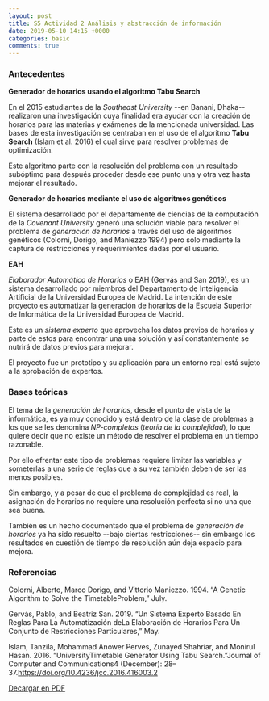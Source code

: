 ```yaml
---
layout: post
title: S5 Actividad 2 Análisis y abstracción de información
date: 2019-05-10 14:15 +0000
categories: basic
comments: true
---
```


### Antecedentes

__Generador de horarios usando el algoritmo Tabu Search__

En el 2015 estudiantes de la _Southeast University_  --en Banani, Dhaka-- realizaron una investigación cuya finalidad era ayudar con la creación de horarios para las materias y exámenes de la mencionada universidad. Las bases de esta investigación se centraban en el uso de el algoritmo __Tabu Search__ (Islam et al. 2016) el cual sirve para resolver problemas de optimización.

Este algoritmo parte con la resolución del problema con un resultado subóptimo para después proceder desde ese punto una y otra vez hasta mejorar el resultado.

__Generador de horarios mediante el uso de algoritmos genéticos__

El sistema desarrollado por el departamente de ciencias de la computación de la _Covenant University_ generó una solución viable para resolver el problema de _generación de horarios_ a través del uso de algoritmos genéticos (Colorni, Dorigo, and Maniezzo 1994) pero solo mediante la captura de restricciones y requerimientos dadas por el usuario.

__EAH__

_Elaborador Automático de Horarios_ o EAH (Gervás and San 2019), es un sistema desarrollado por miembros del Departamento de Inteligencia Artificial  de la Universidad Europea de Madrid. La intención de este proyecto es automatizar la generación de horarios de la Escuela Superior de Informática de la Universidad  Europea  de  Madrid.

Este es un _sistema experto_ que aprovecha los datos previos de horarios y parte de estos para encontrar una una solución y así constantemente se nutrirá de datos previos para mejorar.

El proyecto fue un prototipo y su aplicación para un entorno real está sujeto a la aprobación de expertos.

### Bases teóricas

El tema de la _generación de horarios_, desde el punto de vista de la informática, es ya muy conocido y está dentro de la clase de problemas a los que se les denomina _NP-completos_ (_teoría de la complejidad_), lo que quiere decir que no existe un método de resolver el problema en un tiempo razonable.

Por ello efrentar este tipo de problemas requiere limitar las variables y someterlas a una serie de reglas que a su vez también deben de ser las menos posibles.

Sin embargo, y a pesar de que el problema de complejidad es real, la asignación de horarios no requiere una resolución perfecta si no una que sea buena.

También es un hecho documentado que el problema de _generación de horarios_ ya ha sido resuelto --bajo ciertas restricciones-- sin embargo los resultados en cuestión de tiempo de resolución aún deja espacio para mejora.

### Referencias

Colorni, Alberto, Marco Dorigo, and Vittorio Maniezzo. 1994. “A Genetic Algorithm to Solve the TimetableProblem,” July.

Gervás, Pablo, and Beatriz San. 2019. “Un Sistema Experto Basado En Reglas Para La Automatización deLa Elaboración de Horarios Para Un Conjunto de Restricciones Particulares,” May.

Islam, Tanzila, Mohammad Anower Perves, Zunayed Shahriar, and Monirul Hasan. 2016. “UniversityTimetable Generator Using Tabu Search.”Journal of Computer and Communications4 (December): 28–37.https://doi.org/10.4236/jcc.2016.416003.2

[Decargar en PDF](https://res.cloudinary.com/dfhxsuwjv/image/upload/v1557633658/marco-teorico_zr9fsf.pdf)
